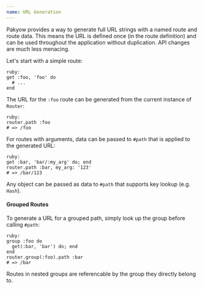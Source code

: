 ```yaml
---
name: URL Generation
---
```


Pakyow provides a way to generate full URL strings with a named route and route data. This means the URL is defined once (in the route definition) and can be used throughout the application without duplication. API changes are much less menacing.

Let's start with a simple route:

    ruby:
    get :foo, 'foo' do
      # ...
    end

The URL for the `:foo` route can be generated from the current instance of `Router`:

    ruby:
    router.path :foo
    # => /foo

For routes with arguments, data can be passed to `#path` that is applied to the generated URL:

    ruby:
    get :bar, 'bar/:my_arg' do; end
    router.path :bar, my_arg: '123'
    # => /bar/123

Any object can be passed as data to `#path` that supports key lookup (e.g. `Hash`).

#### Grouped Routes

To generate a URL for a grouped path, simply look up the group before calling `#path`:

    ruby:
    group :foo do
      get(:bar, 'bar') do; end
    end
    router.group(:foo).path :bar
    # => /bar

Routes in nested groups are referencable by the group they directly belong to.
